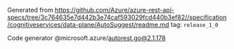 Generated from https://github.com/Azure/azure-rest-api-specs/tree/3c764635e7d442b3e74caf593029fcd440b3ef82//specification/cognitiveservices/data-plane/AutoSuggest/readme.md tag: `release_1_0`

Code generator @microsoft.azure/autorest.go@2.1.178


